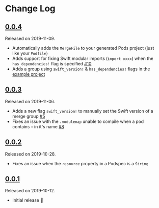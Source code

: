 # Change Log

## [0.0.4](https://github.com/grab/cocoapods-pod-merge/releases/tag/0.0.4)

Released on 2019-11-09.

- Automatically adds the `MergeFile` to your generated Pods project (just like your `Podfile`)
- Adds support for fixing Swift modular imports (`import xxxx`) when the `has_dependencies!` flag is specified [#10](https://github.com/grab/cocoapods-pod-merge/issues/10)
- Adds a group using `swift_version!` & `has_dependencies!` flags in the [example project](https://github.com/grab/cocoapods-pod-merge/tree/master/PodMergeExample)

## [0.0.3](https://github.com/grab/cocoapods-pod-merge/releases/tag/0.0.3)

Released on 2019-11-06.

- Adds a new flag `swift_version!` to manually set the Swift version of a merge group [#5](https://github.com/grab/cocoapods-pod-merge/issues/5)
- Fixes an issue with the `.modulemap` unable to compile when a pod contains `+` in it's name [#8](https://github.com/grab/cocoapods-pod-merge/issues/8)

## [0.0.2](https://github.com/grab/cocoapods-pod-merge/releases/tag/0.0.2)
Released on 2019-10-28.

- Fixes an issue when the `resource` property in a Podspec is a `String`

## [0.0.1](https://github.com/grab/cocoapods-pod-merge/releases/tag/0.0.1)
Released on 2019-10-12.

- Initial release 🎉